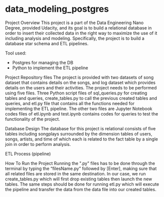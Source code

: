 # data_modeling_postgres
Project Overview
This project is a part of the Data Engineering Nano Degree, provided Udacity, and its goal is to build a relational database in order to insert their collected data in the right way to maximize the use of it including analysis and modeling. Specifically, the project is to build a database star schema and ETL pipelines.

Tool used:
-	Postgres for managing the DB
-	Python to implement the ETL pipeline 

Project Repository files
The project is provided with two datasets of song dataset that contains details on the songs, and log dataset which provides details on the users and their activities. The project needs to be performed using five files. Three Python script files of sql_queries.py for creating tables and queries, create_tables.py to call the previous created tables and queries, and etl.py file that contains all the functions needed for implementing the ETL pipeline. The other two files are Jupyter Notebook codes files of etl.ipynb and test.ipynb contains codes for queries to test the functionality of the project. 

Database Design
The database for this project is relational consists of five tables including songplays surrounded by the dimension tables of users, songs, artists, and time of which each is related to the fact table by a single join in order to perform analysis. 



ETL Process (pipeline)


How To Run the Project
Running the ".py" files has to be done through the terminal by typing the “filesName.py” followed by [Enter], making sure that all related files are stored in the same destination. In our case, we run create_tables.py which will first drop existing tables then launch the new tables. The same steps should be done for running etl.py which will execute the pipeline and transfer the data from the data file into our created tables.
